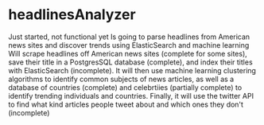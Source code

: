 # headlinesAnalyzer
Just started, not functional yet
Is going to parse headlines from American news sites and discover trends using ElasticSearch and machine learning
Will scrape headlines off American news sites (complete for some sites), save their title in a PostgresSQL database (complete), and index their titles with ElasticSearch (incomplete). It will then use machine learning clustering algorithms to identify common subjects of news articles, as well as a database of countries (complete) and celebrtiies (partially complete) to identify trending individuals and countries. Finally, it will use the twitter API to find what kind articles people tweet about and which ones they don't (incomplete)
